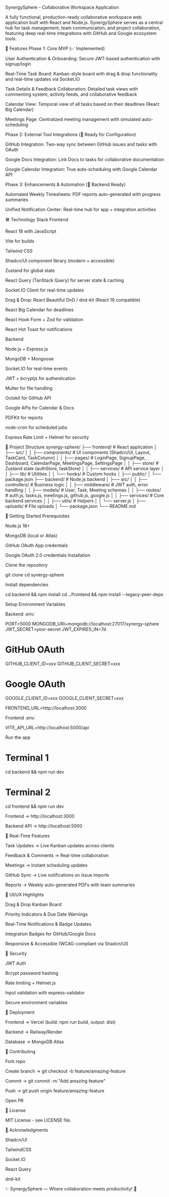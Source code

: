 SynergySphere - Collaborative Workspace Application

A fully functional, production-ready collaborative workspace web application built with React and Node.js.
SynergySphere serves as a central hub for task management, team communication, and project collaboration, featuring deep real-time integrations with GitHub and Google ecosystem tools.

🚀 Features
Phase 1: Core MVP (✅ Implemented)

User Authentication & Onboarding: Secure JWT-based authentication with signup/login

Real-Time Task Board: Kanban-style board with drag & drop functionality and real-time updates via Socket.IO

Task Details & Feedback Collaboration: Detailed task views with commenting system, activity feeds, and collaborative feedback

Calendar View: Temporal view of all tasks based on their deadlines (React Big Calendar)

Meetings Page: Centralized meeting management with simulated auto-scheduling

Phase 2: External Tool Integrations (🔄 Ready for Configuration)

GitHub Integration: Two-way sync between GitHub issues and tasks with OAuth

Google Docs Integration: Link Docs to tasks for collaborative documentation

Google Calendar Integration: True auto-scheduling with Google Calendar API

Phase 3: Enhancements & Automation (🔄 Backend Ready)

Automated Weekly Timesheets: PDF reports auto-generated with progress summaries

Unified Notification Center: Real-time hub for app + integration activities

🛠 Technology Stack
Frontend

React 18 with JavaScript

Vite for builds

Tailwind CSS

Shadcn/UI component library (modern + accessible)

Zustand for global state

React Query (TanStack Query) for server state & caching

Socket.IO Client for real-time updates

Drag & Drop: React Beautiful DnD / dnd-kit (React 19 compatible)

React Big Calendar for deadlines

React Hook Form + Zod for validation

React Hot Toast for notifications

Backend

Node.js + Express.js

MongoDB + Mongoose

Socket.IO for real-time events

JWT + bcryptjs for authentication

Multer for file handling

Octokit for GitHub API

Google APIs for Calendar & Docs

PDFKit for reports

node-cron for scheduled jobs

Express Rate Limit + Helmet for security

📁 Project Structure
synergy-sphere/
├── frontend/                 # React application
│   ├── src/
│   │   ├── components/      # UI components (Shadcn/UI, Layout, TaskCard, TaskColumn)
│   │   ├── pages/           # LoginPage, SignupPage, Dashboard, CalendarPage, MeetingsPage, SettingsPage
│   │   ├── store/           # Zustand state (authStore, taskStore)
│   │   ├── services/        # API service layer
│   │   ├── lib/             # Utilities
│   │   └── hooks/           # Custom hooks
│   ├── public/
│   └── package.json
├── backend/                  # Node.js backend
│   ├── src/
│   │   ├── controllers/    # Business logic
│   │   ├── middleware/     # JWT auth, error handling
│   │   ├── models/         # User, Task, Meeting schemas
│   │   ├── routes/         # auth.js, tasks.js, meetings.js, github.js, google.js
│   │   ├── services/       # Core backend services
│   │   ├── utils/          # Helpers
│   │   └── server.js
│   ├── uploads/            # File uploads
│   └── package.json
└── README.md

🚦 Getting Started
Prerequisites

Node.js 18+

MongoDB (local or Atlas)

GitHub OAuth App credentials

Google OAuth 2.0 credentials
Installation

Clone the repository

git clone <repository-url>
cd synergy-sphere


Install dependencies

cd backend && npm install
cd ../frontend && npm install --legacy-peer-deps


Setup Environment Variables

Backend .env:

PORT=5000
MONGODB_URI=mongodb://localhost:27017/synergy-sphere
JWT_SECRET=your-secret
JWT_EXPIRES_IN=7d

# GitHub OAuth
GITHUB_CLIENT_ID=xxx
GITHUB_CLIENT_SECRET=xxx

# Google OAuth
GOOGLE_CLIENT_ID=xxx
GOOGLE_CLIENT_SECRET=xxx

FRONTEND_URL=http://localhost:3000


Frontend .env:

VITE_API_URL=http://localhost:5000/api


Run the app

# Terminal 1
cd backend && npm run dev

# Terminal 2
cd frontend && npm run dev


Frontend → http://localhost:3000

Backend API → http://localhost:5000

🔄 Real-Time Features

Task Updates → Live Kanban updates across clients

Feedback & Comments → Real-time collaboration

Meetings → Instant scheduling updates

GitHub Sync → Live notifications on issue imports

Reports → Weekly auto-generated PDFs with team summaries

🎨 UI/UX Highlights

Drag & Drop Kanban Board

Priority Indicators & Due Date Warnings

Real-Time Notifications & Badge Updates

Integration Badges for GitHub/Google Docs

Responsive & Accessible (WCAG-compliant via Shadcn/UI)

🔐 Security

JWT Auth

Bcrypt password hashing

Rate limiting + Helmet.js

Input validation with express-validator

Secure environment variables

🚀 Deployment

Frontend → Vercel (build: npm run build, output: dist)

Backend → Railway/Render

Database → MongoDB Atlas

🤝 Contributing

Fork repo

Create branch → git checkout -b feature/amazing-feature

Commit → git commit -m "Add amazing feature"

Push → git push origin feature/amazing-feature

Open PR

📝 License

MIT License - see LICENSE file.

🙏 Acknowledgments

Shadcn/UI

TailwindCSS

Socket.IO

React Query

dnd-kit

✨ SynergySphere — Where collaboration meets productivity! 🚀